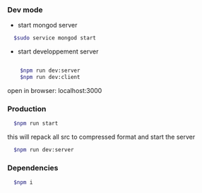 ### Dev mode

-   start mongod server

```bash
  $sudo service mongod start
```

-   start developpement server

```bash

    $npm run dev:server
    $npm run dev:client
```

open in browser: localhost:3000

### Production

```bash
  $npm run start

```

this will repack all src to compressed format and start the server

```bash
  $npm run dev:server

```

### Dependencies

```bash
  $npm i
```
